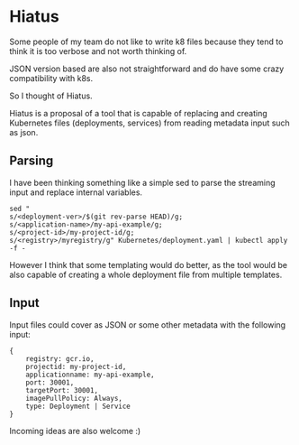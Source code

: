 Hiatus
======
Some people of my team do not like to write k8 files because they tend to think it is too verbose and not worth thinking of.

JSON version based are also not straightforward and do have some crazy compatibility with k8s.

So I thought of Hiatus.

Hiatus is a proposal of a tool that is capable of replacing and creating Kubernetes files (deployments, services) from reading metadata input such as json.

Parsing
-------

I have been thinking something like a simple sed to parse the streaming input and replace internal variables.

``` ssh
sed "
s/<deployment-ver>/$(git rev-parse HEAD)/g;
s/<application-name>/my-api-example/g;
s/<project-id>/my-project-id/g;
s/<registry>/myregistry/g" Kubernetes/deployment.yaml | kubectl apply -f -
```

However I think that some templating would do better, as the tool would be also capable of creating a whole deployment file from multiple templates.

Input
-----

Input files could cover as JSON or some other metadata with the following input:

```
{
    registry: gcr.io,
    projectid: my-project-id,
    applicationname: my-api-example,
    port: 30001,
    targetPort: 30001,
    imagePullPolicy: Always,
    type: Deployment | Service
}
```

Incoming ideas are also welcome :)
